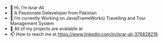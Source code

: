 - 👋 Hi, I’m Israr Ali
- 👀 A Passionate Deleveloper from Pakistan
- 🌱 I’m currently Working on Java(FrameWorks) Travelling and Tour Management System 
- 💞️ All of my projects are available at 
- 📫 How to reach me at  https://www.linkedin.com/in/israr-ali-376828218

<!---
Israr-Ali243/Israr-Ali243 is a ✨ special ✨ repository because its `README.md` (this file) appears on your GitHub profile.
You can click the Preview link to take a look at your changes.
--->
